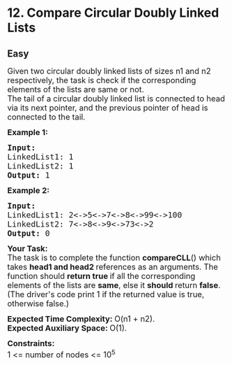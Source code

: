 # 12. Compare Circular Doubly Linked Lists
## Easy 
<div class="problem-statement">
                <p></p><p><span style="font-size:18px">Given two circular doubly linked lists of sizes n1 and n2 respectively, the task is check if the corresponding elements of the lists are same or not.<br>
The tail of a circular doubly linked list is connected to head via its next pointer, and the previous pointer of head is connected to the tail.</span></p>

<p><span style="font-size:18px"><strong>Example 1:</strong></span></p>

<pre><span style="font-size:18px"><strong>Input:
</strong>LinkedList1: 1
LinkedList2: 1
<strong>Output:</strong> 1</span>
</pre>

<p><span style="font-size:18px"><strong>Example 2:</strong></span></p>

<pre><span style="font-size:18px"><strong>Input:
</strong>LinkedList1: 2&lt;-&gt;5&lt;-&gt;7&lt;-&gt;8&lt;-&gt;99&lt;-&gt;100
LinkedList2: 7&lt;-&gt;8&lt;-&gt;9&lt;-&gt;73&lt;-&gt;2
<strong>Output:</strong> 0</span></pre>

<p><span style="font-size:18px"><strong>Your Task:</strong><br>
The task is to complete the function <strong>compareCLL</strong>() which takes <strong>head1 and head2 </strong>references as an arguments. The function should <strong>return true </strong>if all the corresponding elements of the lists are <strong>same</strong>, else it <strong>should </strong>return <strong>false</strong>. (The driver's code print 1 if the returned value is true, otherwise false.)</span></p>

<p><span style="font-size:18px"><strong>Expected Time Complexity:&nbsp;</strong>O(n1 + n2).<br>
<strong>Expected Auxiliary Space:&nbsp;</strong>O(1).</span></p>

<p><span style="font-size:18px"><strong>Constraints:</strong><br>
1 &lt;= number of nodes&nbsp;&lt;= 10<sup>5</sup></span></p>
 <p></p>
            </div>
